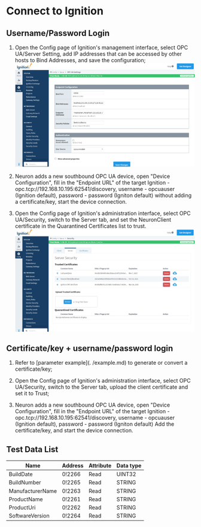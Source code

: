 # Connect to Ignition 

## Username/Password Login

1. Open the Config page of Ignition's management interface, select OPC UA/Server Setting, add IP addresses that can be accessed by other hosts to Bind Addresses, and save the configuration;
![](./assets/ignition-1.jpg)

2. Neuron adds a new southbound OPC UA device, open "Device Configuration", fill in the "Endpoint URL" of the target Ignition - opc.tcp://192.168.10.195:62541/discovery, username - opcuauser (Ignition default), password - password (Igniton default) without adding a certificate/key, start the device connection.

3. Open the Config page of Ignition's administration interface, select OPC UA/Security, switch to the Server tab, and set the NeuronClient certificate in the Quarantined Certificates list to trust.
![](./assets/ignition-2.jpg)

## Certificate/key + username/password login

1. Refer to [parameter example](. /example.md) to generate or convert a certificate/key;

2. Open the Config page of Ignition's administration interface, select OPC UA/Security, switch to the Server tab, upload the client certificate and set it to Trust;

3. Neuron adds a new southbound OPC UA device, open "Device Configuration", fill in the "Endpoint URL" of the target Ignition - opc.tcp://192.168.10.195:62541/discovery, username - opcuauser (Ignition default), password - password (Igniton default) Add the certificate/key, and start the device connection.

## Test Data List

|  Name            | Address   | Attribute | Data type   |
| ---------------- | ------ | ---- | ------ |
| BuildDate        | 0!2266 | Read | UINT32 |
| BuildNumber      | 0!2265 | Read | STRING |
| ManufacturerName | 0!2263 | Read | STRING |
| ProductName      | 0!2261 | Read | STRING |
| ProductUri       | 0!2262 | Read | STRING |
| SoftwareVersion  | 0!2264 | Read | STRING |

